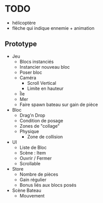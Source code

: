 # TODO

- hélicoptère 
- flèche qui indique ennemie + animation

## Prototype

- Jeu
  - Blocs instanciés
  - Instancier nouveau bloc
  - Poser bloc
  - Caméra
	- Scroll Vertical
	- Limite en hauteur
  - Île
  - Mer
  - Faire spawn bateau sur gain de pièce
- Bloc
  - Drag'n Drop
  - Condition de posage
  - Zones de "collage"
  - Physique
	- Zone de collision
- UI
  - Liste de Bloc
  - Scène : Item
  - Ouvrir / Fermer
  - Scrollable
- Store
  - Nombre de pièces
  - Gain régulier
  - Bonus liés aux blocs posés
- Scène Bateau
  - Mouvement
